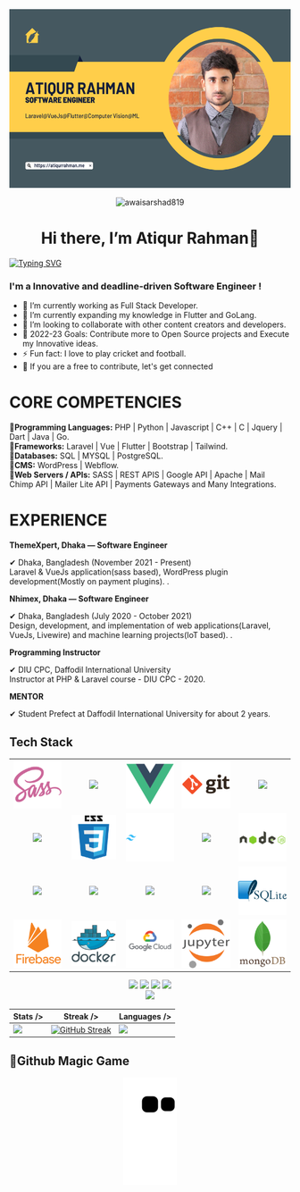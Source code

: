 <img style="height: 320px;width: 100%; text-align: center" src="https://github.com/atiq-ur/atiq-ur/blob/master/images/Atiqur%20rahman.png" type="image">

<p align="center"> <img src="https://komarev.com/ghpvc/?username=awaisarshad819&label=Profile%20views&color=0e75b6&style=flat" alt="awaisarshad819" /> </p>

<div align="center">
    <h1> Hi there, I’m Atiqur Rahman👋<a href="#"></a></h1>
  </div>

[![Typing SVG](https://readme-typing-svg.herokuapp.com?font=Fira+Code&size=25&pause=1000&center=true&vCenter=true&width=435&lines=Laravel+Developer;VueJs+Developer+;Flutter+Developer;WordPress+Plugin+Developer;Python+Developer;Researcher)](https://git.io/typing-svg)

### I'm a Innovative and deadline-driven Software Engineer !

- 🔭 I’m currently working as Full Stack Developer.
- 🌱 I’m currently expanding my knowledge in Flutter and GoLang.
- 👯 I’m looking to collaborate with other content creators and developers.
- 🥅 2022-23 Goals: Contribute more to Open Source projects and Execute my Innovative ideas.
- ⚡ Fun fact: I love to play cricket and football.
- 💎 If you are a free to contribute, let's get connected

# CORE COMPETENCIES
<b>📌Programming Languages:</b> PHP | Python | Javascript | C++ | C | Jquery | Dart | Java | Go. <br>
<b>📌Frameworks:</b> Laravel | Vue | Flutter | Bootstrap | Tailwind. <br>
<b>📌Databases:</b> SQL | MYSQL | PostgreSQL.<br>
<b>📌CMS:</b> WordPress | Webflow.<br>
<b>📌Web Servers / APIs:</b> SASS | REST APIS | Google API | Apache | Mail Chimp API | Mailer Lite API | Payments Gateways and Many Integrations.<br>


# EXPERIENCE
<p><b>ThemeXpert, Dhaka — Software Engineer </b> </p> 
<p>✔ Dhaka, Bangladesh  (November 2021 - Present) <br>Laravel & VueJs application(sass based), WordPress plugin development(Mostly on payment plugins).
.</p>

<p><b>Nhimex, Dhaka — Software Engineer </b> </p> 
<p>✔ Dhaka, Bangladesh  (July 2020 - October 2021) <br>Design, development, and implementation of web applications(Laravel, VueJs, Livewire) and machine learning projects(IoT based).
.</p>

<p><b>Programming Instructor </b> </p> 
<p>✔ DIU CPC, Daffodil International University <br> Instructor at PHP & Laravel course - DIU CPC - 2020.
</p>

<p><b>MENTOR </b> </p> 
<p>✔ Student Prefect at Daffodil International  University for about 2 years.</p>

<h2>Tech Stack</h2>

<table width="80%">
<tr>
    <td align='center' width="150">
        <img src="https://github.com/devicons/devicon/blob/master/icons/sass/sass-original.svg" width="100">
    </td>

  <td align='center' width="150">
        <img src="https://www.jing.fm/clipimg/full/53-537670_python-png-file-python-logo-png.png"  width="100">
    </td>
 <td align='center' width="150">
        <img src="https://github.com/devicons/devicon/blob/master/icons/vuejs/vuejs-original.svg" width="100">
    </td>
 <td align='center' width="200">
        <img src="https://github.com/devicons/devicon/blob/master/icons/git/git-original-wordmark.svg" width="100">
    </td>
 <td align='center' width="200">
        <img src="https://www.vectorlogo.zone/logos/reactjs/reactjs-ar21.svg">
    </td>

</tr>

<tr>
    <td align='center' width="200">
        <img src="https://upload.wikimedia.org/wikipedia/commons/thumb/3/38/HTML5_Badge.svg/600px-HTML5_Badge.svg.png"  width="70">
    </td>
    <td align='center' width="200">
        <img src="https://raw.githubusercontent.com/devicons/devicon/0d6c64dbbf311879f7d563bfc3ccf559f9ed111c/icons/css3/css3-original-wordmark.svg" width="80">
    </td>
 <td align='center' width="200">
        <img src="https://github.com/devicons/devicon/blob/master/icons/tailwindcss/tailwindcss-original-wordmark.svg" width="170">
    </td>
     <td align='center' width="200">
        <img src="https://github.com/abranhe/programming-languages-logos/blob/master/src/javascript/javascript.svg" width="90">
    </td>
    <td align='center' width="200">
        <img src="https://github.com/devicons/devicon/blob/master/icons/nodejs/nodejs-original-wordmark.svg">
    </td>
</tr>

<tr>
    <td align='center' width="200">
        <img src="https://www.djangoproject.com/m/img/logos/django-logo-negative.png">
    </td>
    <td align='center' width="200">
        <img src="https://camo.githubusercontent.com/2b97405ead6d87cffc71126648f74f034ab9b77525453aaac85ca79248532854/68747470733a2f2f766567696269742e636f6d2f77702d636f6e74656e742f75706c6f6164732f323031382f30352f657870726573736a732e706e67" >
    </td>
 <td align='center' width="200">
        <img src="https://www.vectorlogo.zone/logos/heroku/heroku-ar21.svg">
    </td>
  <td align='center' width="200">
        <img src="https://download.logo.wine/logo/MySQL/MySQL-Logo.wine.png" >
    </td>
    <td align='center' width="200">
        <img src="https://github.com/devicons/devicon/blob/master/icons/sqlite/sqlite-original-wordmark.svg" width="100">
    </td>
</tr>

<tr>
    <td align='center' width="200">
        <img src="https://github.com/devicons/devicon/blob/master/icons/firebase/firebase-plain-wordmark.svg"  width="90">
    </td>
    <td align='center' width="200">
        <img src="https://github.com/devicons/devicon/blob/master/icons/docker/docker-original-wordmark.svg" width="80">
    </td>
 <td align='center' width="200">
        <img src="https://github.com/devicons/devicon/blob/master/icons/googlecloud/googlecloud-original-wordmark.svg" width="150">
    </td>
     <td align='center' width="200">
        <img src="https://github.com/devicons/devicon/blob/master/icons/jupyter/jupyter-original-wordmark.svg" width="90">
    </td>
    <td align='center' width="200">
        <img src="https://github.com/devicons/devicon/blob/master/icons/mongodb/mongodb-original-wordmark.svg" width="90">
    </td>
</tr>
</table>

<p align="center">
<a href="https://www.linkedin.com/in/atiq-ur/"><img src="https://img.shields.io/badge/-Atiqur%20Rahman-0077B5?style=flat&logo=Linkedin&logoColor=white"/></a>
<a href="mailto:atiq.misterrahman@gmail.com"><img src="https://img.shields.io/badge/-atiq.misterrahman@gmail.com-D14836?style=flat&logo=Gmail&logoColor=white"/></a>
<a href="https://www.instagram.com/oii_babu/"><img src="https://img.shields.io/badge/-@atiq-E4405F?style=flat&logo=Instagram&logoColor=white"/></a>
<a href="https://www.instagram.com/oii_babu/"><img src="https://img.shields.io/badge/-Portfolio-blueviolet?style=blueviolet&logo=appveyor&logoColor=white"/></a>
<br>
<a href="https://leetcode.com/atiq-ur/"><img src="https://img.shields.io/badge/dynamic/json?style=for-the-badge&labelColor=black&color=%23ffa116&label=atiq-ur&query=solvedOverTotal&url=https%3A%2F%2Fleetcode-badge.vercel.app%2Fapi%2Fusers%2Fatiq-ur&logo=leetcode&logoColor=yellow"/></a>
 </p>

| Stats />                                                                                            | Streak />                                                                                                                                                                               | Languages />                                                                                                     
|-----------------------------------------------------------------------------------------------------|-----------------------------------------------------------------------------------------------------------------------------------------------------------------------------------------|------------------------------------------------------------------------------------------------------------------|
| ![](https://github-profile-summary-cards.vercel.app/api/cards/stats?username=atiq-ur&theme=gruvbox) | [![GitHub Streak](https://streak-stats.demolab.com/?user=atiq-ur&theme=gruvbox&hide_border=true&border_radius=32&date_format=j%20M%5B%20Y%5D&ring=888888)](https://git.io/streak-stats) | ![](https://github-profile-summary-cards.vercel.app/api/cards/repos-per-language?username=atiq-ur&theme=gruvbox) |

## 🐛Github Magic Game

<p align="center">
  <img src="https://github.com/atiq-ur/atiq-ur/blob/output/github-contribution-grid-snake.svg" alt="snake"></center>
</p>
<br>
